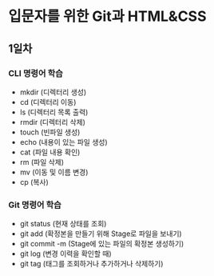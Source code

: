 # 입문자를 위한 Git과 HTML&CSS
## 1일차
### CLI 명령어 학습
- mkdir (디렉터리 생성)
- cd (디렉터리 이동)
- ls (디렉터리 목록 출력)
- rmdir (디렉터리 삭제)
- touch (빈파일 생성)
- echo (내용이 있는 파일 생성)
- cat (파일 내용 확인)
- rm (파일 삭제)
- mv (이동 및 이름 변경)
- cp (복사)

### Git 명령어 학습
- git status (현재 상태를 조회)
- git add (확정본을 만들기 위해 Stage로 파일을 보내기)
- git commit -m (Stage에 있는 파일의 확정본 생성하기)
- git log (변경 이력을 확인할 때)
- git tag (태그를 조회하거나 추가하거나 삭제하기)